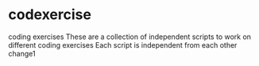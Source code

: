 # codexercise
coding exercises
These are a collection of independent scripts to work on different coding exercises
Each script is independent from each other
change1
